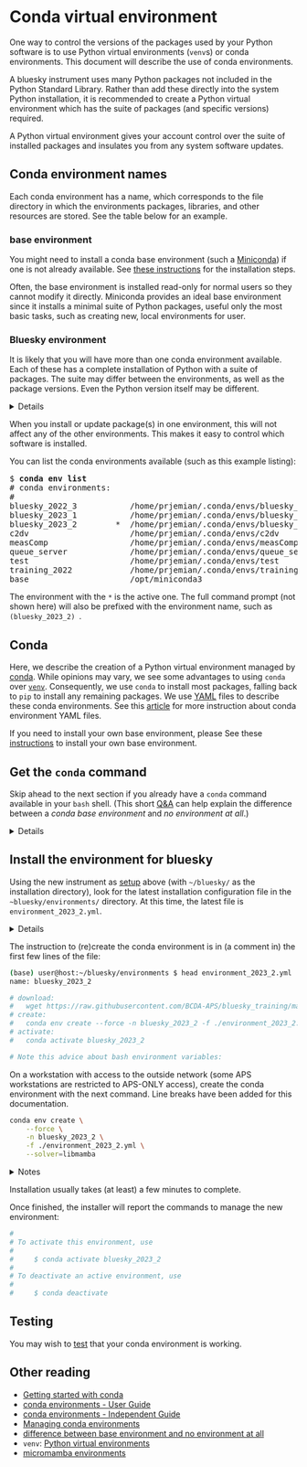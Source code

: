 # Conda virtual environment

One way to control the versions of the packages used by your Python software is
to use Python virtual environments (`venv`s) or conda environments. This
document will describe the use of conda environments.

A bluesky instrument uses many Python packages not included in the Python
Standard Library.  Rather than add these directly into the system Python
installation, it is recommended to create a Python virtual environment which has
the suite of packages (and specific versions) required.

A Python virtual environment gives your account control over the suite of
installed packages and insulates you from any system software updates.

## Conda environment names

Each conda environment has a name, which corresponds to the file directory in
which the environments packages, libraries, and other resources are stored.  See
the table below for an example.

### base environment

You might need to install a conda base environment (such a
[Miniconda](https://docs.conda.io/en/latest/miniconda.html)) if one is not
already available.  See [these instructions](../reference/_conda_base.md) for
the installation steps.

Often, the base environment is installed read-only for normal users so they
cannot modify it directly.  Miniconda provides an ideal base environment since
it installs a minimal suite of Python packages, useful only the most basic
tasks, such as creating new, local environments for user.

### Bluesky environment

It is likely that you will have more than one conda environment available.  Each
of these has a complete installation of Python with a suite of packages.  The
suite may differ between the environments, as well as the package versions.
Even the Python version itself may be different.

<details>

Follow these
[steps](https://bcda-aps.github.io/bluesky_training/instrument/_install_new_instrument.html#create-the-conda-environment)
to create a conda environment for data collection with bluesky.

</details>

When you install or update package(s) in one environment, this will not affect
any of the other environments.  This makes it easy to control which software is
installed.

You can list the conda environments available (such as this example listing):

<pre>
$ <b>conda env list</b>
# conda environments:
#
bluesky_2022_3           /home/prjemian/.conda/envs/bluesky_2022_3
bluesky_2023_1           /home/prjemian/.conda/envs/bluesky_2023_1
bluesky_2023_2        *  /home/prjemian/.conda/envs/bluesky_2023_2
c2dv                     /home/prjemian/.conda/envs/c2dv
measComp                 /home/prjemian/.conda/envs/measComp
queue_server             /home/prjemian/.conda/envs/queue_server
test                     /home/prjemian/.conda/envs/test
training_2022            /home/prjemian/.conda/envs/training_2022
base                     /opt/miniconda3
</pre>

The environment with the `*` is the active one.  The full command prompt (not
shown here) will also be prefixed with the environment name, such as
`(bluesky_2023_2) `.

## Conda

Here, we describe the creation of a Python virtual environment managed by
[conda](https://docs.conda.io/projects/conda/en/latest/index.html).  While
opinions may vary, we see some advantages to using `conda` over
[`venv`](https://docs.python.org/3/library/venv.html).  Consequently, we use
`conda` to install most packages, falling back to `pip` to install any remaining
packages.  We use [YAML](https://yaml.org) files to describe these conda
environments.  See this
[article](https://medium.com/@balance1150/how-to-build-a-conda-environment-through-a-yaml-file-db185acf5d22)
for more instruction about conda environment YAML files.

If you need to install your own base environment, please See these
[instructions](../reference/_conda_base.md) to install your own base environment.

## Get the `conda` command

Skip ahead to the next section if you already have a `conda` command available
in your `bash` shell.  (This short
[Q&A](https://stackoverflow.com/questions/55134440) can help explain the
difference between a _conda base environment_ and _no environment at all_.)

<details>

If your (`bash` shell) command prompt does not start with `(base)` (or some
other conda aenvironment name), you probably do not have a conda environment
activated and probably do not have a `conda` command available.

Follow these steps:

1. Use the `bash` shell (sometimes, the comand prompt will change for bash):

   <pre>
   $ <b>bash</b>
   user@host:~$
   </pre>

2. Activate the `conda` base environment:

   <pre>
   $ <b>source /PATH/TO/CONDA/bin/activate</b>
   </pre>

   where `/PATH/TO/CONDA`  is the directory of your conda base installation.  At
   APS, that location is `/APSshare/miniconda/x86_64`.  For workstations on
   other networks, you may need to install
   [Miniconda](https://docs.conda.io/en/latest/miniconda.html) or
   [conda](https://docs.conda.io/projects/conda/en/latest/user-guide/install/index.html)
   for yourself.

### conda channels

Conda channels are names (which are shortcuts to URLs) that provide conda
packages for installation.

Show your default conda channels:

```bash
conda config --show channels
```

Add more conda channels:

```bash
conda config --env --append channels conda-forge 
conda config --env --append channels apsu
```

### libmamba

In 2022, a [significant performance
enhancement](https://www.anaconda.com/blog/a-faster-conda-for-a-growing-community)
was made available to `conda` by inclusion of the
[`conda-libmamba-solver`](https://conda.github.io/conda-libmamba-solver/)
package.  This package is added as part of the [base](../reference/_conda_base.md) installation
instructions here and configured as the default solver.

Install the libmamba solver in your conda environment:

```bash
conda install -c conda-forge libmamba
```

Confirm which solver is default for your conda:

```bash
conda config --show solver
```

Set `libmamba` as the default solver:

```bash
conda config --set solver libmamba
```

</details>

## Install the environment for bluesky

Using the new instrument as [setup](https://bcda-aps.github.io/bluesky_training/instrument/_install_new_instrument.html) above (with
`~/bluesky/` as the installation directory), look for the latest installation
configuration file in the `~bluesky/environments/` directory.  At this time, the
latest file is `environment_2023_2.yml`.

<details>

We create different versions of the YAML file, named for the APS operating cycle
(2021-1, 2023-2, ...), as the suite of packages for a working installation may
change over time.  By keeping all these files in a `environments/` subdirectory,
we can restore any of these environments with a simple command.

</details>

The instruction to (re)create the conda environment is in (a comment in) the
first few lines of the file:

```bash
(base) user@host:~/bluesky/environments $ head environment_2023_2.yml
name: bluesky_2023_2

# download:
#   wget https://raw.githubusercontent.com/BCDA-APS/bluesky_training/main/bluesky/environments/environment_2023_2.yml
# create:
#   conda env create --force -n bluesky_2023_2 -f ./environment_2023_2.yml --solver=libmamba
# activate:
#   conda activate bluesky_2023_2

# Note this advice about bash environment variables:
```

On a workstation with access to the outside network (some APS workstations are
restricted to APS-ONLY access), create the conda environment with the next
command.  Line breaks have been added for this documentation.

```bash
conda env create \
    --force \
    -n bluesky_2023_2 \
    -f ./environment_2023_2.yml \
    --solver=libmamba
```

<details>
<summary>Notes</summary>

- The `--force` option will replace any existing environment by this name
  **without asking for confirmation**.
  Remove this option if you wish.
- The `-n bluesky_2023_2` sets the name of the conda environment to be created.
- The `-f ./environment_2023_2.yml` option names the YAML file to be used (so
  the `./` part means you need to make this command **from within** the
  `/bluesky/environments/` directory or the YAML file will not be found).
- The `--solver=libmamba` option will use the (much faster)
  [`conda-libmamba-solver`](https://conda.github.io/conda-libmamba-solver/).
  Either install that in your `base` environment or remove this install option.

</details>

Installation usually takes (at least) a few minutes to complete.

Once finished, the installer will report the commands to manage the new
environment:

```bash
#
# To activate this environment, use
#
#     $ conda activate bluesky_2023_2
#
# To deactivate an active environment, use
#
#     $ conda deactivate
```

## Testing

You may wish to [test](./_testing.md) that your conda environment is working.

## Other reading

- [Getting started with conda](https://docs.conda.io/projects/conda/en/latest/user-guide/getting-started.html)
- [conda environments - User Guide](https://docs.conda.io/projects/conda/en/latest/user-guide/concepts/environments.html)
- [conda environments - Independent Guide](https://towardsdatascience.com/a-guide-to-conda-environments-bc6180fc533)
- [Managing conda environments](https://docs.conda.io/projects/conda/en/latest/user-guide/tasks/manage-environments.html)
- [difference between base environment and no environment at all](https://stackoverflow.com/questions/55134440/)
- `venv`: [Python virtual environments](https://realpython.com/python-virtual-environments-a-primer/)
- [micromamba environments](https://mamba.readthedocs.io/en/latest/user_guide/micromamba.html)
